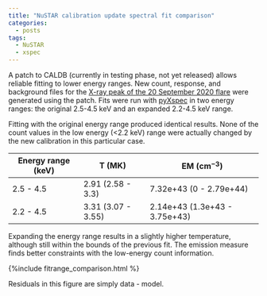 ```yaml
---
title: "NuSTAR calibration update spectral fit comparison"
categories:
  - posts
tags:
  - NuSTAR
  - xspec
---
```


A patch to CALDB (currently in testing phase, not yet released) allows reliable fitting to lower energy ranges. New count, response, and background files for the [X-ray peak of the 20 September 2020 flare](https://elastufka.github.io/SAX-XRS_figures/posts/2021/02/11/NuSTAR-small-flare-of-12-September-2020-orbit-8.html) were generated using the patch. Fits were run with [pyXspec](https://elastufka.github.io/SAX-XRS_figures/posts/2021/08/23/Fit-to-NuSTAR-spectrum-with-pyXspec-example.html ) in two energy ranges: the original 2.5-4.5 keV and an expanded 2.2-4.5 keV range. 

Fitting with the original energy range produced identical results. None of the count values in the low energy (<2.2 keV) range were actually changed by the new calibration in this particular case.

| Energy range (keV) | T (MK)| EM (cm$^{-3}$) |
|---|---|---|
| 2.5 - 4.5 | 2.91 (2.58 - 3.3) | 7.32e+43 (0 - 2.79e+44) |
| 2.2 - 4.5 | 3.31 (3.07 - 3.55) | 2.14e+43 (1.3e+43 - 3.75e+43) |

Expanding the energy range results in a slightly higher temperature, although still within the bounds of the previous fit. The emission measure finds better constraints with the low-energy count information.

{%include fitrange_comparison.html %}

Residuals in this figure are simply data - model.
